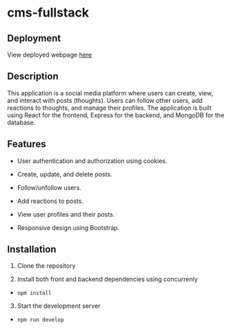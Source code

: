 # cms-fullstack

## Deployment
View deployed webpage [here](https://cms-fullstack.onrender.com)

## Description
This application is a social media platform where users can create, view, and interact with posts (thoughts). Users can follow other users, add reactions to thoughts, and manage their profiles. The application is built using React for the frontend, Express for the backend, and MongoDB for the database.

## Features
- User authentication and authorization using cookies.

- Create, update, and delete posts.

- Follow/unfollow users.

- Add reactions to posts.

- View user profiles and their posts.

- Responsive design using Bootstrap.

## Installation
1. Clone the repository

2. Install both front and backend dependencies using concurrenly

- `npm install`

3. Start the development server

- `npm run develop`